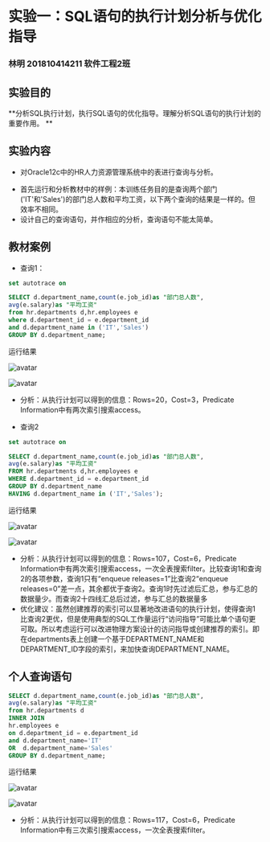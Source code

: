 # 实验一：SQL语句的执行计划分析与优化指导

### 林明  201810414211  软件工程2班

## 实验目的

**分析SQL执行计划，执行SQL语句的优化指导。理解分析SQL语句的执行计划的重要作用。 **

## 实验内容

* 对Oracle12c中的HR人力资源管理系统中的表进行查询与分析。
- 首先运行和分析教材中的样例：本训练任务目的是查询两个部门('IT'和'Sales')的部门总人数和平均工资，以下两个查询的结果是一样的。但效率不相同。
- 设计自己的查询语句，并作相应的分析，查询语句不能太简单。

## 教材案例

* 查询1：

```SQL
set autotrace on

SELECT d.department_name,count(e.job_id)as "部门总人数",
avg(e.salary)as "平均工资"
from hr.departments d,hr.employees e
where d.department_id = e.department_id
and d.department_name in ('IT','Sales')
GROUP BY d.department_name;
```

运行结果

![avatar](查询1.png)

![avatar](执行计划1.png)

* 分析：从执行计划可以得到的信息：Rows=20，Cost=3，Predicate Information中有两次索引搜索access。

- 查询2

```SQL
set autotrace on

SELECT d.department_name,count(e.job_id)as "部门总人数",
avg(e.salary)as "平均工资"
FROM hr.departments d,hr.employees e
WHERE d.department_id = e.department_id
GROUP BY d.department_name
HAVING d.department_name in ('IT','Sales');
```

运行结果

![avatar](查询2.png)

![avatar](执行计划2.png)

* 分析：从执行计划可以得到的信息：Rows=107，Cost=6，Predicate Information中有两次索引搜索access，一次全表搜索filter。比较查询1和查询2的各项参数，查询1只有“enqueue releases=1”比查询2“enqueue releases=0”差一点，其余都优于查询2。查询1时先过滤后汇总，参与汇总的数据量少。而查询2十四线汇总后过滤，参与汇总的数据量多
* 优化建议：虽然创建推荐的索引可以显著地改进语句的执行计划，使得查询1比查询2更优，但是使用典型的SQL工作量运行“访问指导”可能比单个语句更可取。所以考虑运行可以改进物理方案设计的访问指导或创建推荐的索引。即在departments表上创建一个基于DEPARTMENT_NAME和DEPARTMENT_ID字段的索引，来加快查询DEPARTMENT_NAME。

## 个人查询语句

```sql
SELECT d.department_name,count(e.job_id)as "部门总人数",
avg(e.salary)as "平均工资"
from hr.departments d
INNER JOIN
hr.employees e
on d.department_id = e.department_id
and d.department_name='IT'
OR  d.department_name='Sales'
GROUP BY d.department_name;

```

运行结果

![avatar](查询3.png)

![avatar](执行计划3.png)

* 分析：从执行计划可以得到的信息：Rows=117，Cost=6，Predicate Information中有三次索引搜索access，一次全表搜索filter。

  